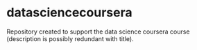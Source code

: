 datasciencecoursera
===================

Repository created to support the data science coursera course (description is possibly redundant with title).
